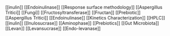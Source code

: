 [[inulin]]
[[Endoinulinase]]
[[Response surface methodology]]
[[Aspergillus Tritici]]
[[Fungi]]
[[Fructosyltransferase]]
[[Fructan]]
[[Prebiotic]]
[[Aspergillus Tritici]]
[[Endoinulinase]]
[[Kinetics Characterization]]
[[HPLC]]
[[inulin]]
[[Inulosucrase]]
[[Aminophase]]
[[Prebiotics]]
[[Gut Microbiota]]
[[Levan]]
[[Levansucrase]]
[[Endo-levanase]]
